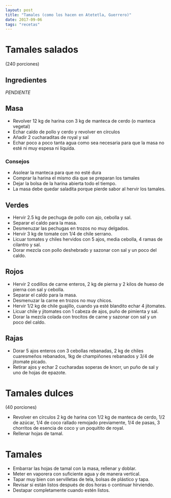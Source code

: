 ```yaml
---
layout: post
title: "Tamales (como los hacen en Atetetla, Guerrero)"
date: 2017-09-06
tags: "recetas"
---
```


# Tamales salados
(240 porciones)

## Ingredientes
_PENDIENTE_

## Masa

* Revolver 12 kg de harina con 3 kg de manteca de cerdo (o manteca vegetal)
* Echar caldo de pollo y cerdo y revolver en círculos
* Añadir 2 cucharaditas de royal y sal
* Echar poco a poco tanta agua como sea necesaria para que la masa no esté ni muy espesa ni líquida.

### Consejos

* Asolear la manteca para que no esté dura
* Comprar la harina el mismo día que se preparan los tamales
* Dejar la bolsa de la harina abierta todo el tiempo.
* La masa debe quedar saladita porque pierde sabor al hervir los tamales.

## Verdes

* Hervir 2.5 kg de pechuga de pollo con ajo, cebolla y sal.
* Separar el caldo para la masa.
* Desmenuzar las pechugas en trozos no muy delgados.
* Hervir 3 kg de tomate con 1/4 de chile serrano.
* Licuar tomates y chiles hervidos con 5 ajos, media cebolla, 4 ramas de cilantro y sal.
* Dorar mezcla con pollo deshebrado y sazonar con sal y un poco del caldo.

## Rojos

* Hervir 2 codillos de carne enteros, 2 kg de pierna y 2 kilos de hueso de pierna con sal y cebolla.
* Separar el caldo para la masa.
* Desmenuzar la carne en trozos no muy chicos.
* Hervir 1/2 kg de chile guajillo, cuando ya esté blandito echar 4 jitomates.
* Licuar chile y jitomates con 1 cabeza de ajos, puño de pimienta y sal.
* Dorar la mezcla colada con trocitos de carne y sazonar con sal y un poco del caldo.

## Rajas

* Dorar 5 ajos enteros con 3 cebollas rebanadas, 2 kg de chiles cuaresmeños rebanados, 1kg de champiñones rebanados y 3/4 de jitomate picado.
* Retirar ajos y echar 2 cucharadas soperas de knorr, un puño de sal y uno de hojas de epazote.

# Tamales dulces
(40 porciones)

* Revolver en círculos 2 kg de harina con 1/2 kg de manteca de cerdo, 1/2 de azúcar, 1/4 de coco rallado remojado previamente, 1/4 de pasas, 3 chorritos de esencia de coco y un poquitito de royal.
* Rellenar hojas de tamal.

# Tamales

* Embarrar las hojas de tamal con la masa, rellenar y doblar.
* Meter en vaporera con suficiente agua y de manera vertical.
* Tapar muy bien con servilletas de tela, bolsas de plástico y tapa.
* Revisar si están listos después de dos horas o continuar hirviendo.
* Destapar completamente cuando estén listos.
